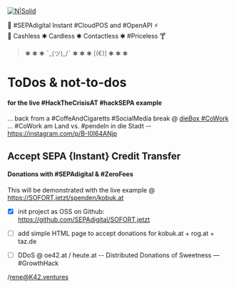 [![N|Solid](https://sepa.digital/pos/img/SEPAdigital-logo.png)](https://SEPA.id)



📱   #SEPAdigital Instant #CloudPOS and #OpenAPI  ⚡  
🏪   Cashless ✱ Cardless ✱ Contactless ✱ #Priceless  🍸



 > ✱ ✱ ✱     ¯\_(ツ)_/¯    ✱ ✱ ✱    [(€)]    ✱ ✱ ✱ 



# ToDos & not-to-dos
#### for the live #HackTheCrisisAT #hackSEPA example

... back from a #CoffeAndCigaretts #SocialMedia break @ [dieBox #CoWork](https://dieBOX.info)
... #CoWork am Land vs. #pendeln in die Stadt -- https://instagram.com/p/B-I0l64ANjp


## Accept SEPA {Instant} Credit Transfer
#### Donations with #SEPAdigital & #ZeroFees

This will be demonstrated with the live example @ https://SOFORT.jetzt/spenden/kobuk.at

- [x] init project as OSS on Github: https://github.com/SEPAdigital/SOFORT.jetzt
- [ ] add simple HTML page to accept donations for kobuk.at + rog.at + taz.de
- [ ] DDoS @ oe42.at / heute.at -- Distributed Donations of Sweetness — #GrowthHack



/[rene@K42.ventures](mailto:rene@K42.ventures)